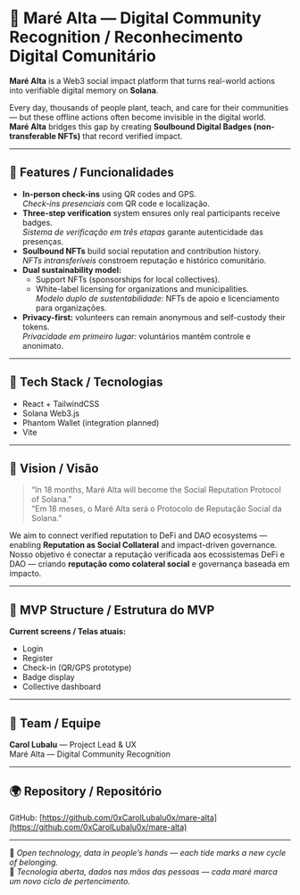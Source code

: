 # 🌊 Maré Alta — Digital Community Recognition / Reconhecimento Digital Comunitário

**Maré Alta** is a Web3 social impact platform that turns real-world actions into verifiable digital memory on **Solana**.

Every day, thousands of people plant, teach, and care for their communities — but these offline actions often become invisible in the digital world.  
**Maré Alta** bridges this gap by creating **Soulbound Digital Badges (non-transferable NFTs)** that record verified impact.

---

## 🚀 Features / Funcionalidades

- **In-person check-ins** using QR codes and GPS.  
  _Check-ins presenciais_ com QR code e localização.  
- **Three-step verification** system ensures only real participants receive badges.  
  _Sistema de verificação em três etapas_ garante autenticidade das presenças.  
- **Soulbound NFTs** build social reputation and contribution history.  
  _NFTs intransferíveis_ constroem reputação e histórico comunitário.  
- **Dual sustainability model:**  
  - Support NFTs (sponsorships for local collectives).  
  - White-label licensing for organizations and municipalities.  
  _Modelo duplo de sustentabilidade:_ NFTs de apoio e licenciamento para organizações.  
- **Privacy-first:** volunteers can remain anonymous and self-custody their tokens.  
  _Privacidade em primeiro lugar:_ voluntários mantêm controle e anonimato.

---

## 🧩 Tech Stack / Tecnologias
- React + TailwindCSS  
- Solana Web3.js  
- Phantom Wallet (integration planned)  
- Vite  

---

## 🔗 Vision / Visão
> “In 18 months, Maré Alta will become the Social Reputation Protocol of Solana.”  
> “Em 18 meses, o Maré Alta será o Protocolo de Reputação Social da Solana.”

We aim to connect verified reputation to DeFi and DAO ecosystems — enabling **Reputation as Social Collateral** and impact-driven governance.  
Nosso objetivo é conectar a reputação verificada aos ecossistemas DeFi e DAO — criando **reputação como colateral social** e governança baseada em impacto.

---

## 🧪 MVP Structure / Estrutura do MVP
**Current screens / Telas atuais:**
- Login  
- Register  
- Check-in (QR/GPS prototype)  
- Badge display  
- Collective dashboard  

---

## 💜 Team / Equipe
**Carol Lubalu** — Project Lead & UX  
Maré Alta — Digital Community Recognition

---

## 🌍 Repository / Repositório
GitHub: [https://github.com/0xCarolLubalu0x/mare-alta](https://github.com/0xCarolLubalu0x/mare-alta)

---

💬 _Open technology, data in people’s hands — each tide marks a new cycle of belonging._  
💬 _Tecnologia aberta, dados nas mãos das pessoas — cada maré marca um novo ciclo de pertencimento._
